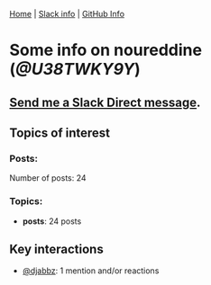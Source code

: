 [Home](https://kelu124.github.io/echommunity/) | [Slack info](https://kelu124.github.io/echommunity/) | [GitHub Info](https://kelu124.github.io/echommunity/github.html)

# Some info on __noureddine__ (_@U38TWKY9Y_)


## [Send me a Slack Direct message](https://echopen.slack.com/messages/@noureddine/).

## Topics of interest

### Posts: 

Number of posts: 24

### Topics:

* __posts__: 24 posts

## Key interactions 

* [@djabbz](./U2PFHNN3C.md): 1 mention and/or reactions
